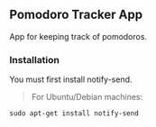 <h2>Pomodoro Tracker App</h2>
<p>App for keeping track of pomodoros.</p>

<h3>Installation</h3>
<p>You must first install notify-send.</p>
<blockquote> For Ubuntu/Debian machines:</blockquote>
<code>sudo apt-get install notify-send</code>
